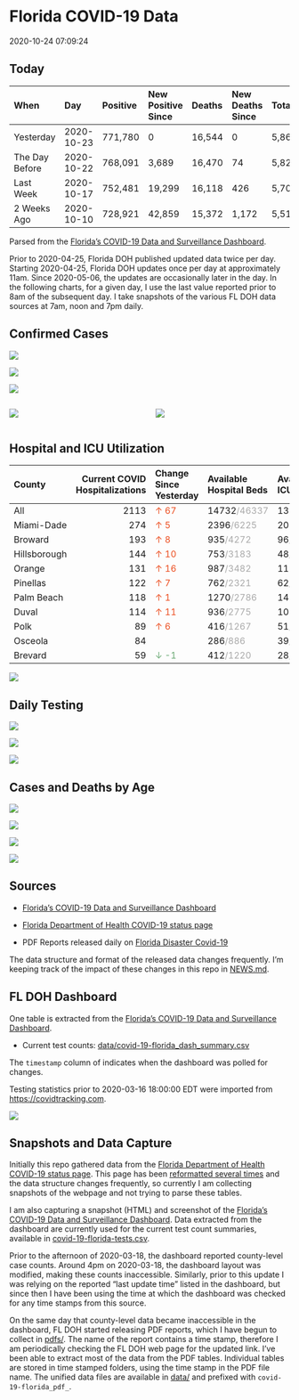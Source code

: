 Florida COVID-19 Data
================
2020-10-24 07:09:24

## Today

| When           | Day        | Positive | New Positive Since | Deaths | New Deaths Since | Total     |
| :------------- | :--------- | :------- | :----------------- | :----- | :--------------- | :-------- |
| Yesterday      | 2020-10-23 | 771,780  | 0                  | 16,544 | 0                | 5,865,752 |
| The Day Before | 2020-10-22 | 768,091  | 3,689              | 16,470 | 74               | 5,821,939 |
| Last Week      | 2020-10-17 | 752,481  | 19,299             | 16,118 | 426              | 5,704,100 |
| 2 Weeks Ago    | 2020-10-10 | 728,921  | 42,859             | 15,372 | 1,172            | 5,518,162 |

Parsed from the [Florida’s COVID-19 Data and Surveillance
Dashboard](https://fdoh.maps.arcgis.com/apps/opsdashboard/index.html#/8d0de33f260d444c852a615dc7837c86).

Prior to 2020-04-25, Florida DOH published updated data twice per day.
Starting 2020-04-25, Florida DOH updates once per day at approximately
11am. Since 2020-05-06, the updates are occasionally later in the day.
In the following charts, for a given day, I use the last value reported
prior to 8am of the subsequent day. I take snapshots of the various FL
DOH data sources at 7am, noon and 7pm daily.

## Confirmed Cases

![](plots/covid-19-florida-daily-test-changes.png)

![](plots/covid-19-florida-deaths-by-day.png)

![](plots/covid-19-florida-county-top-6.png)

<div class="columns">

<div class="column is-full-mobile">

![](plots/covid-19-florida-testing.png)

</div>

<div class="column is-full-mobile">

![](plots/covid-19-florida-total-positive.png)

</div>

</div>

## Hospital and ICU Utilization

| County       | Current COVID Hospitalizations | Change Since Yesterday                   | Available Hospital Beds                      | Available ICU Beds                         |
| :----------- | -----------------------------: | :--------------------------------------- | :------------------------------------------- | :----------------------------------------- |
| All          |                           2113 | <span style="color: #EC4E20">↑ 67</span> | 14732<span style="color: #aaa">/46337</span> | 1390<span style="color: #aaa">/4661</span> |
| Miami-Dade   |                            274 | <span style="color: #EC4E20">↑ 5</span>  | 2396<span style="color: #aaa">/6225</span>   | 207<span style="color: #aaa">/734</span>   |
| Broward      |                            193 | <span style="color: #EC4E20">↑ 8</span>  | 935<span style="color: #aaa">/4272</span>    | 96<span style="color: #aaa">/350</span>    |
| Hillsborough |                            144 | <span style="color: #EC4E20">↑ 10</span> | 753<span style="color: #aaa">/3183</span>    | 48<span style="color: #aaa">/330</span>    |
| Orange       |                            131 | <span style="color: #EC4E20">↑ 16</span> | 987<span style="color: #aaa">/3482</span>    | 119<span style="color: #aaa">/285</span>   |
| Pinellas     |                            122 | <span style="color: #EC4E20">↑ 7</span>  | 762<span style="color: #aaa">/2321</span>    | 62<span style="color: #aaa">/243</span>    |
| Palm Beach   |                            118 | <span style="color: #EC4E20">↑ 1</span>  | 1270<span style="color: #aaa">/2786</span>   | 145<span style="color: #aaa">/252</span>   |
| Duval        |                            114 | <span style="color: #EC4E20">↑ 11</span> | 936<span style="color: #aaa">/2775</span>    | 106<span style="color: #aaa">/331</span>   |
| Polk         |                             89 | <span style="color: #EC4E20">↑ 6</span>  | 416<span style="color: #aaa">/1267</span>    | 51<span style="color: #aaa">/129</span>    |
| Osceola      |                             84 |                                          | 286<span style="color: #aaa">/886</span>     | 39<span style="color: #aaa">/89</span>     |
| Brevard      |                             59 | <span style="color: #6BAA75">↓ -1</span> | 412<span style="color: #aaa">/1220</span>    | 28<span style="color: #aaa">/140</span>    |

![](plots/covid-19-florida-icu-usage.png)

## Daily Testing

![](plots/covid-19-florida-tests-per-case.png)

<!-- ![](plots/covid-19-florida-change-new-cases.png) -->

![](plots/covid-19-florida-tests-percent-positive.png)

![](plots/covid-19-florida-test-and-case-growth.png)

## Cases and Deaths by Age

![](plots/covid-19-florida-weekly-events-by-age.png)

![](plots/covid-19-florida-age.png)

![](plots/covid-19-florida-age-deaths.png)

![](plots/covid-19-florida-age-sex.png)

## Sources

  - [Florida’s COVID-19 Data and Surveillance
    Dashboard](https://fdoh.maps.arcgis.com/apps/opsdashboard/index.html#/8d0de33f260d444c852a615dc7837c86)

  - [Florida Department of Health COVID-19 status
    page](http://www.floridahealth.gov/diseases-and-conditions/COVID-19/)

  - PDF Reports released daily on [Florida Disaster
    Covid-19](http://www.floridahealth.gov/diseases-and-conditions/COVID-19/)

The data structure and format of the released data changes frequently.
I’m keeping track of the impact of these changes in this repo in
[NEWS.md](NEWS.md).

## FL DOH Dashboard

One table is extracted from the [Florida’s COVID-19 Data and
Surveillance
Dashboard](https://fdoh.maps.arcgis.com/apps/opsdashboard/index.html#/8d0de33f260d444c852a615dc7837c86).

  - Current test counts:
    [data/covid-19-florida\_dash\_summary.csv](data/covid-19-florida_dash_summary.csv)

The `timestamp` column of indicates when the dashboard was polled for
changes.

Testing statistics prior to 2020-03-16 18:00:00 EDT were imported from
<https://covidtracking.com>.

![](screenshots/fodh_maps_arcgis_com__apps__opsdashboard.png)

## Snapshots and Data Capture

Initially this repo gathered data from the [Florida Department of Health
COVID-19 status
page](http://www.floridahealth.gov/diseases-and-conditions/COVID-19/).
This page has been [reformatted several
times](screenshots/floridahealth_gov__diseases-and-conditions__COVID-19.png)
and the data structure changes frequently, so currently I am collecting
snapshots of the webpage and not trying to parse these tables.

I am also capturing a snapshot (HTML) and screenshot of the [Florida’s
COVID-19 Data and Surveillance
Dashboard](https://fdoh.maps.arcgis.com/apps/opsdashboard/index.html#/8d0de33f260d444c852a615dc7837c86).
Data extracted from the dashboard are currently used for the current
test count summaries, available in
[covid-19-florida-tests.csv](covid-19-florida-tests.csv).

Prior to the afternoon of 2020-03-18, the dashboard reported
county-level case counts. Around 4pm on 2020-03-18, the dashboard layout
was modified, making these counts inaccessible. Similarly, prior to this
update I was relying on the reported “last update time” listed in the
dashboard, but since then I have been using the time at which the
dashboard was checked for any time stamps from this source.

On the same day that county-level data became inaccessible in the
dashboard, FL DOH started releasing PDF reports, which I have begun to
collect in [pdfs/](pdfs/). The name of the report contains a time stamp,
therefore I am periodically checking the FL DOH web page for the updated
link. I’ve been able to extract most of the data from the PDF tables.
Individual tables are stored in time stamped folders, using the time
stamp in the PDF file name. The unified data files are available in
[data/](data/) and prefixed with `covid-19-florida_pdf_`.
